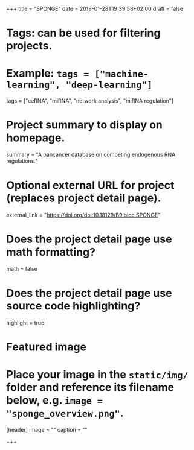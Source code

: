 +++
title = "SPONGE"
date = 2019-01-28T19:39:58+02:00
draft = false

# Tags: can be used for filtering projects.
# Example: `tags = ["machine-learning", "deep-learning"]`
tags = ["ceRNA", "miRNA", "network analysis", "miRNA regulation"]

# Project summary to display on homepage.
summary = "A pancancer database on competing endogenous RNA regulations."

# Optional external URL for project (replaces project detail page).
external_link = "https://doi.org/doi:10.18129/B9.bioc.SPONGE"

# Does the project detail page use math formatting?
math = false

# Does the project detail page use source code highlighting?
highlight = true

# Featured image
# Place your image in the `static/img/` folder and reference its filename below, e.g. `image = "sponge_overview.png"`.
[header]
image = ""
caption = ""

+++
